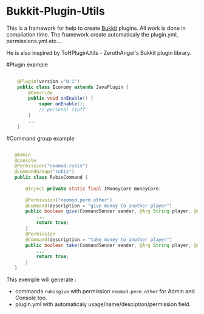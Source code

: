 Bukkit-Plugin-Utils
===================

This is a framework for help to create [Bukkit](http://bukkit.org/) plugins. All work is done in compilation time.
The framework create automaticaly the plugin.yml, permissions.yml etc...

He is also inspired by ToHPluginUtils - ZerothAngel's Bukkit plugin library. 

#Plugin example
```java
    
    @Plugin(version ="0.1")
    public class Economy extends JavaPlugin {
        @Override
        public void onEnable() {
            super.onEnable();
            // personal stuff
        }
        ...
    }
```

#Command group example

```java

   @Admin
   @Console
   @Permission("neomod.rubis")
   @CommandGroup("rubis")
   public class RubisCommand {
   
       @Inject private static final IMoneyCore moneyCore;
   
       @Permission("neomod.perm.other")
       @Command(description = "give money to another player")
       public boolean give(CommandSender sender, @Arg String player, @Arg(min = 0) int amount){
           ...
           return true;
       }
       @Permission
       @Command(description = "take money to another player")
       public boolean take(CommandSender sender, @Arg String player, @Arg(min = 0) int amount){
           ...
           return true;
       }
   }
```

This exemple will generate : 
*   commands `rubisgive` with permission `neomod.perm.other` for Admin and Console too.
*   plugin.yml with automaticaly usage/name/desciption/permission field.
